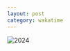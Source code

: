 ```yaml
---
layout: post
category: wakatime
---
```


![2024](https://khjzzm.github.io/assets/image/wakatime/2024.png)
